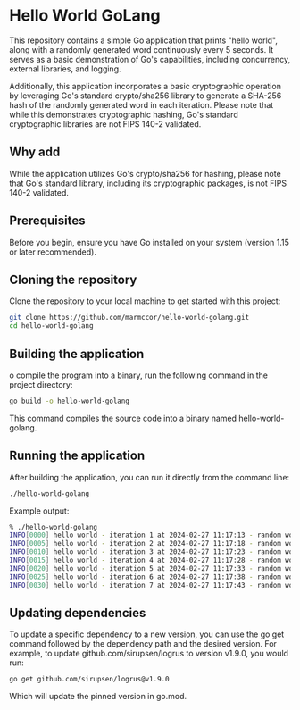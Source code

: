 # Hello World GoLang

This repository contains a simple Go application that prints "hello world",
along with a randomly generated word continuously every 5 seconds. It serves as
a basic demonstration of Go's capabilities, including concurrency, external
libraries, and logging.

Additionally, this application incorporates a basic cryptographic operation by
leveraging Go's standard crypto/sha256 library to generate a SHA-256 hash of the
randomly generated word in each iteration. Please note that while this
demonstrates cryptographic hashing, Go's standard cryptographic libraries are
not FIPS 140-2 validated.

## Why add
While the application utilizes Go's crypto/sha256 for hashing, please note that
Go's standard library, including its cryptographic packages, is not
FIPS 140-2 validated.

## Prerequisites

Before you begin, ensure you have Go installed on your system (version 1.15 or
later recommended).

## Cloning the repository

Clone the repository to your local machine to get started with this project:

```bash
git clone https://github.com/marmccor/hello-world-golang.git
cd hello-world-golang
```

## Building the application

o compile the program into a binary, run the following command in the project
directory:

```bash
go build -o hello-world-golang
```

This command compiles the source code into a binary named hello-world-golang.

## Running the application

After building the application, you can run it directly from the command line:

```bash
./hello-world-golang
```

Example output:

```bash
% ./hello-world-golang
INFO[0000] hello world - iteration 1 at 2024-02-27 11:17:13 - random word: Beetleberyl - hash: 5dc4927eacf941b994d5b98eb5451887394e8f2ce2050e05eaa2481faf81661c
INFO[0005] hello world - iteration 2 at 2024-02-27 11:17:18 - random word: Catchertrail - hash: ed35b39871fa62b9f91e9dd11618ff851917a336c771b9157ec108836017202a
INFO[0010] hello world - iteration 3 at 2024-02-27 11:17:23 - random word: Biterbrindle - hash: 0f98eb5e6b046363c42d5bd36a8e6d99dd1e0d08a1d7ea629541ae7de9987cfd
INFO[0015] hello world - iteration 4 at 2024-02-27 11:17:28 - random word: Thumbhail - hash: 5cb5b9dd0327e1eee59305c343459f1cf9cb3dc116ccd0743771a64650690e90
INFO[0020] hello world - iteration 5 at 2024-02-27 11:17:33 - random word: Kittenvivid - hash: 55d50efe20193f12f2e1eb26ba2069fd4422a294364d74489537c8e72ed25234
INFO[0025] hello world - iteration 6 at 2024-02-27 11:17:38 - random word: Duckpeppermint - hash: 19299196b763ffce9afd13280c268aab0a9eae237a2e3c06bac625a21f824f47
INFO[0030] hello world - iteration 7 at 2024-02-27 11:17:43 - random word: Footwool - hash: a3a3fd79f76761091199925cbc19d548fb238897a9eca2f3e9d66d743e658110
```

## Updating dependencies

To update a specific dependency to a new version, you can use the go get command
followed by the dependency path and the desired version. For example, to update
github.com/sirupsen/logrus to version v1.9.0, you would run:

```bash
go get github.com/sirupsen/logrus@v1.9.0
```

Which will update the pinned version in go.mod.
